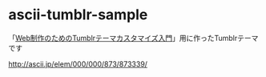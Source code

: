 ascii-tumblr-sample
===================

「[Web制作のためのTumblrテーマカスタマイズ入門](http://ascii.jp/elem/000/000/873/873339/)」用に作ったTumblrテーマです

<http://ascii.jp/elem/000/000/873/873339/>
